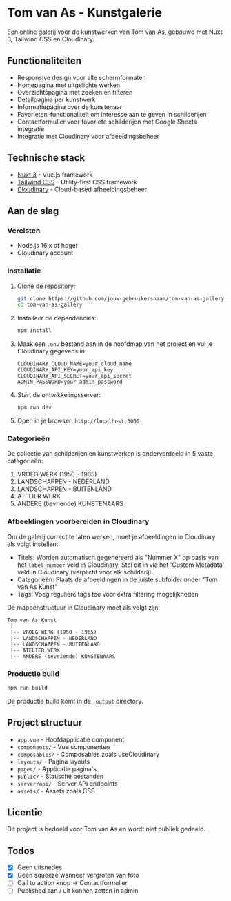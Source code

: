 # Tom van As - Kunstgalerie

Een online galerij voor de kunstwerken van Tom van As, gebouwd met Nuxt 3, Tailwind CSS en Cloudinary.

## Functionaliteiten

- Responsive design voor alle schermformaten
- Homepagina met uitgelichte werken
- Overzichtspagina met zoeken en filteren
- Detailpagina per kunstwerk
- Informatiepagina over de kunstenaar
- Favorieten-functionaliteit om interesse aan te geven in schilderijen
- Contactformulier voor favoriete schilderijen met Google Sheets integratie
- Integratie met Cloudinary voor afbeeldingsbeheer

## Technische stack

- [Nuxt 3](https://nuxt.com/) - Vue.js framework
- [Tailwind CSS](https://tailwindcss.com/) - Utility-first CSS framework
- [Cloudinary](https://cloudinary.com/) - Cloud-based afbeeldingsbeheer

## Aan de slag

### Vereisten

- Node.js 16.x of hoger
- Cloudinary account

### Installatie

1. Clone de repository:

   ```bash
   git clone https://github.com/jouw-gebruikersnaam/tom-van-as-gallery.git
   cd tom-van-as-gallery
   ```

2. Installeer de dependencies:

   ```bash
   npm install
   ```

3. Maak een `.env` bestand aan in de hoofdmap van het project en vul je Cloudinary gegevens in:

   ```
   CLOUDINARY_CLOUD_NAME=your_cloud_name
   CLOUDINARY_API_KEY=your_api_key
   CLOUDINARY_API_SECRET=your_api_secret
   ADMIN_PASSWORD=your_admin_password
   ```

4. Start de ontwikkelingsserver:

   ```bash
   npm run dev
   ```

5. Open in je browser: `http://localhost:3000`

### Categorieën

De collectie van schilderijen en kunstwerken is onderverdeeld in 5 vaste categorieën:

1. VROEG WERK (1950 - 1965)
2. LANDSCHAPPEN - NEDERLAND
3. LANDSCHAPPEN - BUITENLAND
4. ATELIER WERK
5. ANDERE (bevriende) KUNSTENAARS

### Afbeeldingen voorbereiden in Cloudinary

Om de galerij correct te laten werken, moet je afbeeldingen in Cloudinary als volgt instellen:

- Titels: Worden automatisch gegenereerd als "Nummer X" op basis van het `label_number` veld in Cloudinary. Stel dit in via het 'Custom Metadata' veld in Cloudinary (verplicht voor elk schilderij).
- Categorieën: Plaats de afbeeldingen in de juiste subfolder onder "Tom van As Kunst"
- Tags: Voeg reguliere tags toe voor extra filtering mogelijkheden

De mappenstructuur in Cloudinary moet als volgt zijn:

```
Tom van As Kunst
 |
 |-- VROEG WERK (1950 - 1965)
 |-- LANDSCHAPPEN - NEDERLAND
 |-- LANDSCHAPPEN - BUITENLAND
 |-- ATELIER WERK
 |-- ANDERE (bevriende) KUNSTENAARS
```

### Productie build

```bash
npm run build
```

De productie build komt in de `.output` directory.

## Project structuur

- `app.vue` - Hoofdapplicatie component
- `components/` - Vue componenten
- `composables/` - Composables zoals useCloudinary
- `layouts/` - Pagina layouts
- `pages/` - Applicatie pagina's
- `public/` - Statische bestanden
- `server/api/` - Server API endpoints
- `assets/` - Assets zoals CSS

## Licentie

Dit project is bedoeld voor Tom van As en wordt niet publiek gedeeld.

## Todos

- [x] Geen uitsnedes
- [x] Geen squeeze wanneer vergroten van foto
- [ ] Call to action knop -> Contactformulier
- [ ] Published aan / uit kunnen zetten in admin
